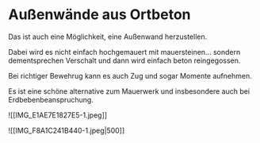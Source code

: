 # Außenwände aus Ortbeton

Das ist auch eine Möglichkeit, eine Außenwand herzustellen.

Dabei wird es nicht einfach hochgemauert mit mauersteinen... sondern dementsprechen Verschalt und dann wird einfach beton reingegossen.

Bei richtiger Bewehrug kann es auch Zug und sogar Momente aufnehmen.

Es ist eine schöne alternative zum Mauerwerk und insbesondere auch bei Erdbebenbeanspruchung.

![[IMG_E1AE7E1827E5-1.jpeg]]

![[IMG_F8A1C241B440-1.jpeg|500]]